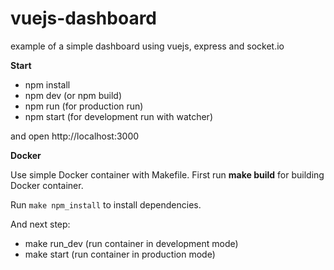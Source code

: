 # vuejs-dashboard
example of a simple dashboard using vuejs, express and socket.io

**Start**
- npm install
- npm dev (or npm build)
- npm run (for production run)
- npm start (for development run with watcher)

and open http://localhost:3000

**Docker**

Use simple Docker container with Makefile.
First run **make build** for building Docker container.


Run
``make npm_install``
to install dependencies.

And next step:
- make run_dev (run container in development mode)
- make start (run container in production mode)